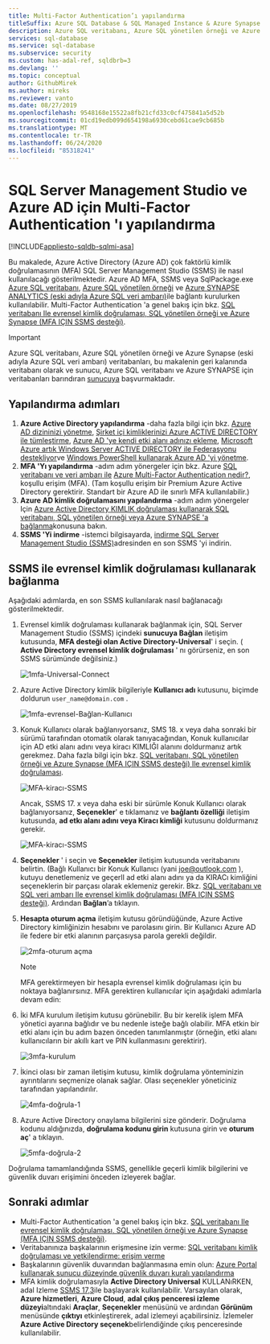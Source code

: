```yaml
---
title: Multi-Factor Authentication’ı yapılandırma
titleSuffix: Azure SQL Database & SQL Managed Instance & Azure Synapse Analytics
description: Azure SQL veritabanı, Azure SQL yönetilen örneği ve Azure SYNAPSE Analytics için SSMS ile çok yönlü bir kimlik doğrulamasını nasıl kullanacağınızı öğrenin.
services: sql-database
ms.service: sql-database
ms.subservice: security
ms.custom: has-adal-ref, sqldbrb=3
ms.devlang: ''
ms.topic: conceptual
author: GithubMirek
ms.author: mireks
ms.reviewer: vanto
ms.date: 08/27/2019
ms.openlocfilehash: 9548168e15522a8fb21cfd33c0cf475841a5d52b
ms.sourcegitcommit: 01cd19edb099d654198a6930cebd61cae9cb685b
ms.translationtype: MT
ms.contentlocale: tr-TR
ms.lasthandoff: 06/24/2020
ms.locfileid: "85318241"
---
```

# <a name="configure-multi-factor-authentication-for-sql-server-management-studio-and-azure-ad"></a>SQL Server Management Studio ve Azure AD için Multi-Factor Authentication 'ı yapılandırma
[!INCLUDE[appliesto-sqldb-sqlmi-asa](../includes/appliesto-sqldb-sqlmi-asa.md)]

Bu makalede, Azure Active Directory (Azure AD) çok faktörlü kimlik doğrulamasının (MFA) SQL Server Management Studio (SSMS) ile nasıl kullanılacağı gösterilmektedir. Azure AD MFA, SSMS veya SqlPackage.exe [Azure SQL veritabanı](sql-database-paas-overview.md), [Azure SQL yönetilen örneği](../managed-instance/sql-managed-instance-paas-overview.md) ve [Azure SYNAPSE ANALYTICS (eski adıyla Azure SQL veri ambarı)](../../synapse-analytics/sql-data-warehouse/sql-data-warehouse-overview-what-is.md)ile bağlantı kurulurken kullanılabilir. Multi-Factor Authentication 'a genel bakış için bkz. [SQL veritabanı Ile evrensel kimlik doğrulaması, SQL yönetilen örneği ve Azure Synapse (MFA IÇIN SSMS desteği)](../database/authentication-mfa-ssms-overview.md).

> [!IMPORTANT]
> Azure SQL veritabanı, Azure SQL yönetilen örneği ve Azure Synapse (eski adıyla Azure SQL veri ambarı) veritabanları, bu makalenin geri kalanında veritabanı olarak ve sunucu, Azure SQL veritabanı ve Azure SYNAPSE için veritabanları barındıran [sunucuya](logical-servers.md) başvurmaktadır.

## <a name="configuration-steps"></a>Yapılandırma adımları

1. **Azure Active Directory yapılandırma** -daha fazla bilgi için bkz. [Azure AD dizininizi yönetme](https://msdn.microsoft.com/library/azure/hh967611.aspx), [Şirket içi kimliklerinizi Azure ACTIVE DIRECTORY ile tümleştirme](../../active-directory/hybrid/whatis-hybrid-identity.md), [Azure AD 'ye kendi etki alanı adınızı ekleme](https://azure.microsoft.com/blog/20../../windows-azure-now-supports-federation-with-windows-server-active-directory/), [Microsoft Azure artık Windows Server ACTIVE DIRECTORY ile Federasyonu destekliyor](https://azure.microsoft.com/blog/20../../windows-azure-now-supports-federation-with-windows-server-active-directory/)ve [Windows PowerShell kullanarak Azure AD 'yi yönetme](https://msdn.microsoft.com/library/azure/jj151815.aspx).
2. **MFA 'Yı yapılandırma** -adım adım yönergeler için bkz. Azure [SQL veritabanı ve veri ambarı ile](conditional-access-configure.md) [Azure Multi-Factor Authentication nedir?](../../active-directory/authentication/multi-factor-authentication.md), koşullu erişim (MFA). (Tam koşullu erişim bir Premium Azure Active Directory gerektirir. Standart bir Azure AD ile sınırlı MFA kullanılabilir.)
3. **Azure AD kimlik doğrulamasını yapılandırma** -adım adım yönergeler Için [Azure Active Directory KIMLIK doğrulaması kullanarak SQL veritabanı, SQL yönetilen örneği veya Azure SYNAPSE 'a bağlanma](authentication-aad-overview.md)konusuna bakın.
4. **SSMS 'Yi indirme** -istemci bilgisayarda, [indirme SQL Server Management Studio (SSMS)](https://msdn.microsoft.com/library/mt238290.aspx)adresinden en son SSMS 'yi indirin.

## <a name="connecting-by-using-universal-authentication-with-ssms"></a>SSMS ile evrensel kimlik doğrulaması kullanarak bağlanma

Aşağıdaki adımlarda, en son SSMS kullanılarak nasıl bağlanacağı gösterilmektedir.

1. Evrensel kimlik doğrulaması kullanarak bağlanmak için, SQL Server Management Studio (SSMS) içindeki **sunucuya Bağlan** iletişim kutusunda, **MFA desteği olan Active Directory-Universal**' i seçin. ( **Active Directory evrensel kimlik doğrulaması** ' nı görürseniz, en son SSMS sürümünde değilsiniz.)

   ![1mfa-Universal-Connect](./media/authentication-mfa-ssms-configure/mfa-no-tenant-ssms.png)  
2. Azure Active Directory kimlik bilgileriyle **Kullanıcı adı** kutusunu, biçimde doldurun `user_name@domain.com` .

   ![1mfa-evrensel-Bağlan-Kullanıcı](./media/authentication-mfa-ssms-configure/1mfa-universal-connect-user.png)
3. Konuk Kullanıcı olarak bağlanıyorsanız, SMS 18. x veya daha sonraki bir sürümü tarafından otomatik olarak tanıyacağından, Konuk kullanıcılar için AD etki alanı adını veya kiracı KIMLIĞI alanını doldurmanız artık gerekmez. Daha fazla bilgi için bkz. [SQL veritabanı, SQL yönetilen örneği ve Azure Synapse (MFA IÇIN SSMS desteği) Ile evrensel kimlik doğrulaması](../database/authentication-mfa-ssms-overview.md).

   ![MFA-kiracı-SSMS](./media/authentication-mfa-ssms-configure/mfa-no-tenant-ssms.png)

   Ancak, SSMS 17. x veya daha eski bir sürümle Konuk Kullanıcı olarak bağlanıyorsanız, **Seçenekler**' e tıklamanız ve **bağlantı özelliği** iletişim kutusunda, **ad etkı alanı adını veya Kiracı kimliği** kutusunu doldurmanız gerekir.

   ![MFA-kiracı-SSMS](./media/authentication-mfa-ssms-configure/mfa-tenant-ssms.png)

4. **Seçenekler** ' i seçin ve **Seçenekler** iletişim kutusunda veritabanını belirtin. (Bağlı Kullanıcı bir Konuk Kullanıcı (yani joe@outlook.com ), kutuyu denetlemeniz ve geçerlI ad etki alanı adını ya da KIRACı kimliğini seçeneklerin bir parçası olarak eklemeniz gerekir. Bkz. [SQL veritabanı ve SQL veri ambarı Ile evrensel kimlik doğrulaması (MFA IÇIN SSMS desteği)](../database/authentication-mfa-ssms-overview.md). Ardından **Bağlan**’a tıklayın.  
5. **Hesapta oturum açma** iletişim kutusu göründüğünde, Azure Active Directory kimliğinizin hesabını ve parolasını girin. Bir Kullanıcı Azure AD ile federe bir etki alanının parçasıysa parola gerekli değildir.

   ![2mfa-oturum açma](./media/authentication-mfa-ssms-configure/mfa-no-tenant-ssms.png)  

   > [!NOTE]
   > MFA gerektirmeyen bir hesapla evrensel kimlik doğrulaması için bu noktaya bağlanırsınız. MFA gerektiren kullanıcılar için aşağıdaki adımlarla devam edin:
   >  

6. İki MFA kurulum iletişim kutusu görünebilir. Bu bir kerelik işlem MFA yönetici ayarına bağlıdır ve bu nedenle isteğe bağlı olabilir. MFA etkin bir etki alanı için bu adım bazen önceden tanımlanmıştır (örneğin, etki alanı kullanıcıların bir akıllı kart ve PIN kullanmasını gerektirir).

   ![3mfa-kurulum](./media/authentication-mfa-ssms-configure/mfa-no-tenant-ssms.png)  
7. İkinci olası bir zaman iletişim kutusu, kimlik doğrulama yönteminizin ayrıntılarını seçmenize olanak sağlar. Olası seçenekler yöneticiniz tarafından yapılandırılır.

   ![4mfa-doğrula-1](./media/authentication-mfa-ssms-configure/mfa-no-tenant-ssms.png)  
8. Azure Active Directory onaylama bilgilerini size gönderir. Doğrulama kodunu aldığınızda, **doğrulama kodunu girin** kutusuna girin ve **oturum aç**' a tıklayın.

   ![5mfa-doğrula-2](./media/authentication-mfa-ssms-configure/mfa-no-tenant-ssms.png)  

Doğrulama tamamlandığında SSMS, genellikle geçerli kimlik bilgilerini ve güvenlik duvarı erişimini önceden izleyerek bağlar.

## <a name="next-steps"></a>Sonraki adımlar

- Multi-Factor Authentication 'a genel bakış için bkz. [SQL veritabanı Ile evrensel kimlik doğrulaması, SQL yönetilen örneği ve Azure Synapse (MFA IÇIN SSMS desteği)](../database/authentication-mfa-ssms-overview.md).  
- Veritabanınıza başkalarının erişmesine izin verme: [SQL veritabanı kimlik doğrulaması ve yetkilendirme: erişim verme](logins-create-manage.md)  
- Başkalarının güvenlik duvarından bağlanmasına emin olun: [Azure Portal kullanarak sunucu düzeyinde güvenlik duvarı kuralı yapılandırma](https://docs.microsoft.com/azure/azure-sql/database/firewall-configure)  
- MFA kimlik doğrulamasıyla **Active Directory Universal** KULLANıRKEN, adal Izleme [SSMS 17,3](https://docs.microsoft.com/sql/ssms/download-sql-server-management-studio-ssms)ile başlayarak kullanılabilir. Varsayılan olarak, **Azure hizmetleri**, **Azure Cloud**, **adal çıkış penceresi izleme düzeyi**altındaki **Araçlar**, **Seçenekler** menüsünü ve ardından **Görünüm** menüsünde **çıktıyı** etkinleştirerek, adal izlemeyi açabilirsiniz. İzlemeler **Azure Active Directory seçenek**belirlendiğinde çıkış penceresinde kullanılabilir.
